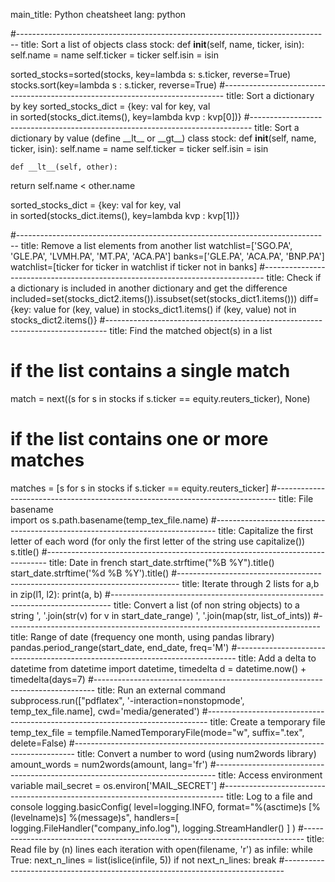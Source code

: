 main_title: Python cheatsheet
lang: python

#------------------------------------------------------------------------------
title: Sort a list of objects
class stock:
    def __init__(self, name, ticker, isin):
self.name = name
self.ticker = ticker
self.isin = isin

sorted_stocks=sorted(stocks, key=lambda s: s.ticker, reverse=True)
stocks.sort(key=lambda s : s.ticker, reverse=True)
#------------------------------------------------------------------------------
title: Sort a dictionary by key
sorted_stocks_dict = {key: val for key, val     
    in sorted(stocks_dict.items(), key=lambda kvp : kvp[0])}
#------------------------------------------------------------------------------
title: Sort a dictionary by value (define \_\_lt\_\_ or \_\_gt\_\_)
class stock:
    def __init__(self, name, ticker, isin):
self.name = name
self.ticker = ticker
self.isin = isin

    def __lt__(self, other):
return self.name < other.name

sorted_stocks_dict = {key: val for key, val     
    in sorted(stocks_dict.items(), key=lambda kvp : kvp[1])}

#------------------------------------------------------------------------------
title: Remove a list elements from another list
watchlist=['SGO.PA', 'GLE.PA', 'LVMH.PA', 'MT.PA', 'ACA.PA']
banks=['GLE.PA', 'ACA.PA', 'BNP.PA']
watchlist=[ticker for ticker in watchlist if ticker not in banks]
#------------------------------------------------------------------------------
title: Check if a dictionary is included in another dictionary and get the difference
included=set(stocks_dict2.items()).issubset(set(stocks_dict1.items()))
diff={key: value for (key, value) in stocks_dict1.items() 
    if (key, value) not in stocks_dict2.items()}
#------------------------------------------------------------------------------
title: Find the matched object(s) in a list
# if the list contains a single match
match = next((s for s in stocks if s.ticker == equity.reuters_ticker), None)
# if the list contains one or more matches
matches = [s for s in stocks if s.ticker == equity.reuters_ticker]
#------------------------------------------------------------------------------
title: File basename           
import os
s.path.basename(temp_tex_file.name)
#------------------------------------------------------------------------------
title: Capitalize the first letter of each word (for only the first letter of the string use capitalize())
s.title()
#------------------------------------------------------------------------------
title: Date in french
start_date.strftime("%B %Y").title() 
start_date.strftime('%d %B %Y').title()
#------------------------------------------------------------------------------
title: Iterate through 2 lists
for a,b in zip(l1, l2):
        print(a, b)
#------------------------------------------------------------------------------
title: Convert a list (of non string objects) to a string
', '.join(str(v) for v in start_date_range)
', '.join(map(str, list_of_ints))
#------------------------------------------------------------------------------
title: Range of date (frequency one month\, using pandas library)
pandas.period_range(start_date, end_date, freq='M')
#------------------------------------------------------------------------------
title: Add a delta to datetime
from datetime import datetime, timedelta
d = datetime.now() + timedelta(days=7)
#------------------------------------------------------------------------------
title: Run an external command
subprocess.run(["pdflatex", '-interaction=nonstopmode', temp_tex_file.name],
                       cwd='media/generated')
#------------------------------------------------------------------------------
title: Create a temporary file
temp_tex_file = tempfile.NamedTemporaryFile(mode="w", suffix=".tex", delete=False)
#------------------------------------------------------------------------------
title: Convert a number to word (using num2words library)
amount_words = num2words(amount, lang='fr')
#------------------------------------------------------------------------------
title: Access environment variable
mail_secret = os.environ['MAIL_SECRET']
#------------------------------------------------------------------------------
title: Log to a file and console
logging.basicConfig(
    level=logging.INFO,
    format="%(asctime)s [%(levelname)s] %(message)s",
    handlers=[
        logging.FileHandler("company_info.log"),
        logging.StreamHandler()
    ]
)
#------------------------------------------------------------------------------
title: Read file by (n) lines each iteration
  with open(filename, 'r') as infile:
    while True:
      next_n_lines = list(islice(infile, 5))
      if not next_n_lines:
          break
#------------------------------------------------------------------------------

